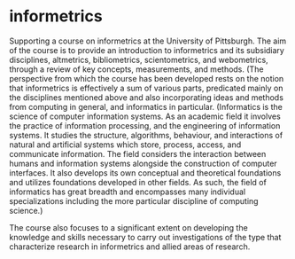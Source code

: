 # informetrics
Supporting a course on informetrics at the University of Pittsburgh. The aim of the course is to provide an introduction to informetrics and its subsidiary disciplines, altmetrics, bibliometrics, scientometrics, and webometrics, through a review of key concepts, measurements, and methods. (The perspective from which the course has been developed rests on the notion that informetrics is effectively a sum of various parts, predicated mainly on the disciplines mentioned above and also incorporating ideas and methods from computing in general, and informatics in particular. (Informatics is the science of computer information systems. As an academic field it involves the practice of information processing, and the engineering of information systems. It studies the structure, algorithms, behaviour, and interactions of natural and artificial systems which store, process, access, and communicate information. The field considers the interaction between humans and information systems alongside the construction of computer interfaces. It also develops its own conceptual and theoretical foundations and utilizes foundations developed in other fields. As such, the field of informatics has great breadth and encompasses many individual specializations including the more particular discipline of computing science.)

The course also focuses to a significant extent on developing the knowledge and skills necessary to carry out investigations of the type that characterize research in informetrics and allied areas of research.
